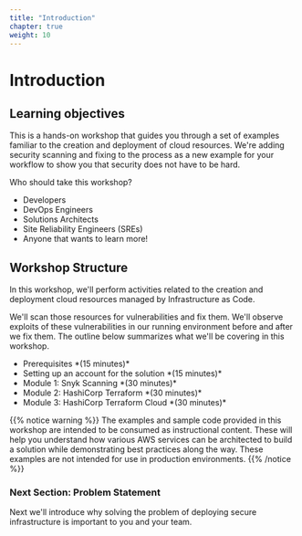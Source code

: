 ```yaml
---
title: "Introduction"
chapter: true
weight: 10
---
```


# Introduction

## Learning objectives

This is a hands-on workshop that guides you through a set of examples familiar to the creation and deployment of cloud resources.  We're adding security scanning and fixing to the process as a new example for your workflow to show you that security does not have to be hard.

Who should take this workshop?
- Developers
- DevOps Engineers
- Solutions Architects
- Site Reliability Engineers (SREs)
- Anyone that wants to learn more!

## Workshop Structure

In this workshop, we'll perform activities related to the creation and deployment cloud resources managed by Infrastructure as Code.  

We'll scan those resources for vulnerabilities and fix them.  We'll observe exploits of these vulnerabilities in our running environment before and after we fix them.  The outline below summarizes what we'll be covering in this workshop.
<br>

<ul>
    <li> Prerequisites *(15 minutes)* </li>
    <li> Setting up an account for the solution *(15 minutes)* </li>
    <li> Module 1: Snyk Scanning *(30 minutes)* </li>
    <li> Module 2: HashiCorp Terraform *(30 minutes)* </li>
    <li> Module 3: HashiCorp Terraform Cloud *(30 minutes)* </li>
</ul>

{{% notice warning %}}
The examples and sample code provided in this workshop are intended to be consumed as instructional content. These will help you understand how various AWS services can be architected to build a solution while demonstrating best practices along the way. These examples are not intended for use in production environments.
{{% /notice %}}

### Next Section: Problem Statement
Next we'll introduce why solving the problem of deploying secure infrastructure is important to you and your team.